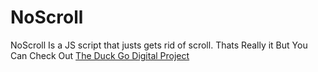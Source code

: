 <h1>NoScroll</h1>
<span>NoScroll Is a JS script that justs gets rid of scroll. Thats Really it But You Can Check Out <a href="https://duckgodigital.com/"> The Duck Go Digital Project </a> </span>
